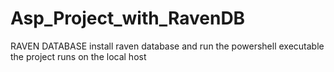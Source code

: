 # Asp_Project_with_RavenDB
 RAVEN DATABASE
install raven database and run the powershell executable
the project runs on the local host
